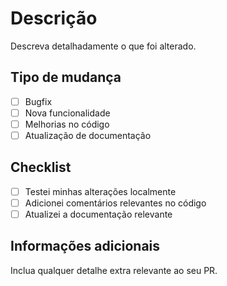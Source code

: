 # Descrição

Descreva detalhadamente o que foi alterado.

## Tipo de mudança

- [ ] Bugfix
- [ ] Nova funcionalidade
- [ ] Melhorias no código
- [ ] Atualização de documentação

## Checklist

- [ ] Testei minhas alterações localmente
- [ ] Adicionei comentários relevantes no código
- [ ] Atualizei a documentação relevante

## Informações adicionais

Inclua qualquer detalhe extra relevante ao seu PR.